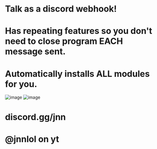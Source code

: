 # Talk as a discord webhook!
# Has repeating features so you don't need to close program EACH message sent.
# Automatically installs ALL modules for you.
![image](https://github.com/jnnlol/talk-as-webhook/assets/101228734/ec741858-b4b7-4d29-b223-5b7bbe1e30cd)
![image](https://github.com/jnnlol/talk-as-webhook/assets/101228734/ed54ac92-d96c-4292-b0a0-092d7438c9e0)

# discord.gg/jnn
# @jnnlol on yt
